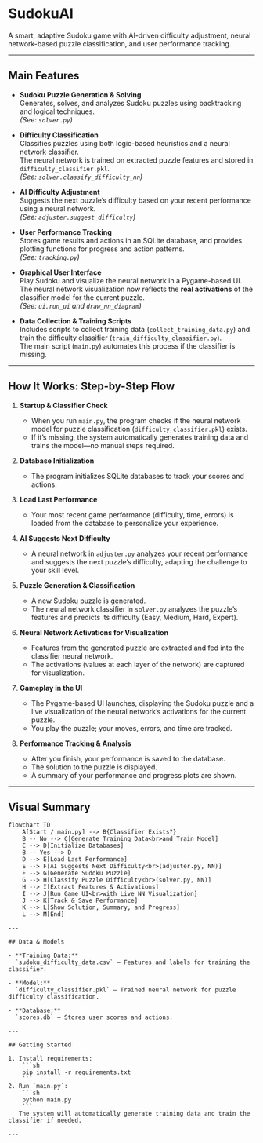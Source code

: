 # SudokuAI

A smart, adaptive Sudoku game with AI-driven difficulty adjustment, neural network-based puzzle classification, and user performance tracking.

---

## Main Features

- **Sudoku Puzzle Generation & Solving**  
  Generates, solves, and analyzes Sudoku puzzles using backtracking and logical techniques.  
  *(See: `solver.py`)*

- **Difficulty Classification**  
  Classifies puzzles using both logic-based heuristics and a neural network classifier.  
  The neural network is trained on extracted puzzle features and stored in `difficulty_classifier.pkl`.  
  *(See: `solver.classify_difficulty_nn`)*

- **AI Difficulty Adjustment**  
  Suggests the next puzzle’s difficulty based on your recent performance using a neural network.  
  *(See: `adjuster.suggest_difficulty`)*

- **User Performance Tracking**  
  Stores game results and actions in an SQLite database, and provides plotting functions for progress and action patterns.  
  *(See: `tracking.py`)*

- **Graphical User Interface**  
  Play Sudoku and visualize the neural network in a Pygame-based UI.  
  The neural network visualization now reflects the **real activations** of the classifier model for the current puzzle.  
  *(See: `ui.run_ui` and `draw_nn_diagram`)*

- **Data Collection & Training Scripts**  
  Includes scripts to collect training data (`collect_training_data.py`) and train the difficulty classifier (`train_difficulty_classifier.py`).  
  The main script (`main.py`) automates this process if the classifier is missing.

---

## How It Works: Step-by-Step Flow

1. **Startup & Classifier Check**
   - When you run `main.py`, the program checks if the neural network model for puzzle classification (`difficulty_classifier.pkl`) exists.
   - If it’s missing, the system automatically generates training data and trains the model—no manual steps required.

2. **Database Initialization**
   - The program initializes SQLite databases to track your scores and actions.

3. **Load Last Performance**
   - Your most recent game performance (difficulty, time, errors) is loaded from the database to personalize your experience.

4. **AI Suggests Next Difficulty**
   - A neural network in `adjuster.py` analyzes your recent performance and suggests the next puzzle’s difficulty, adapting the challenge to your skill level.

5. **Puzzle Generation & Classification**
   - A new Sudoku puzzle is generated.
   - The neural network classifier in `solver.py` analyzes the puzzle’s features and predicts its difficulty (Easy, Medium, Hard, Expert).

6. **Neural Network Activations for Visualization**
   - Features from the generated puzzle are extracted and fed into the classifier neural network.
   - The activations (values at each layer of the network) are captured for visualization.

7. **Gameplay in the UI**
   - The Pygame-based UI launches, displaying the Sudoku puzzle and a live visualization of the neural network’s activations for the current puzzle.
   - You play the puzzle; your moves, errors, and time are tracked.

8. **Performance Tracking & Analysis**
   - After you finish, your performance is saved to the database.
   - The solution to the puzzle is displayed.
   - A summary of your performance and progress plots are shown.

---

## Visual Summary

```mermaid
flowchart TD
    A[Start / main.py] --> B{Classifier Exists?}
    B -- No --> C[Generate Training Data<br>and Train Model]
    C --> D[Initialize Databases]
    B -- Yes --> D
    D --> E[Load Last Performance]
    E --> F[AI Suggests Next Difficulty<br>(adjuster.py, NN)]
    F --> G[Generate Sudoku Puzzle]
    G --> H[Classify Puzzle Difficulty<br>(solver.py, NN)]
    H --> I[Extract Features & Activations]
    I --> J[Run Game UI<br>with Live NN Visualization]
    J --> K[Track & Save Performance]
    K --> L[Show Solution, Summary, and Progress]
    L --> M[End]

---

## Data & Models

- **Training Data:**  
  `sudoku_difficulty_data.csv` — Features and labels for training the classifier.

- **Model:**  
  `difficulty_classifier.pkl` — Trained neural network for puzzle difficulty classification.

- **Database:**  
  `scores.db` — Stores user scores and actions.

---

## Getting Started

1. Install requirements:
    ```sh
    pip install -r requirements.txt
    ```
2. Run `main.py`:
    ```sh
    python main.py
    ```
   The system will automatically generate training data and train the classifier if needed.

---

